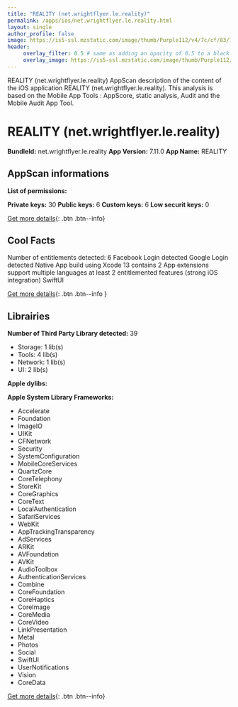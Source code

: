 ```yaml
---
title: "REALITY (net.wrightflyer.le.reality)"
permalink: /apps/ios/net.wrightflyer.le.reality.html
layout: single
author_profile: false
image: https://is5-ssl.mzstatic.com/image/thumb/Purple112/v4/7c/cf/83/7ccf8332-6656-1d96-f8db-b9b17de2a674/AppIcon-0-1x_U007emarketing-0-10-0-85-220.png/512x512bb.jpg
header: 
     overlay_filter: 0.5 # same as adding an opacity of 0.5 to a black background
     overlay_image: https://is5-ssl.mzstatic.com/image/thumb/Purple112/v4/7c/cf/83/7ccf8332-6656-1d96-f8db-b9b17de2a674/AppIcon-0-1x_U007emarketing-0-10-0-85-220.png/512x512bb.jpg
---
```

REALITY (net.wrightflyer.le.reality) AppScan description of the content of the iOS application REALITY (net.wrightflyer.le.reality). This analysis is based on the Mobile App Tools : AppScore, static analysis, Audit and the Mobile Audit App Tool.

# REALITY (net.wrightflyer.le.reality)

**BundleId:** net.wrightflyer.le.reality
**App Version:** 7.11.0
**App Name:** REALITY


## AppScan informations 

**List of permissions:** 
  
  
**Private keys:** 30
**Public keys:** 6
**Custom keys:** 6
**Low securit keys:** 0
  
[Get more details](/pricing.html){: .btn .btn--info}

## Cool Facts

Number of entitlements detected: 6
Facebook Login detected
Google Login detected
Native App
build using Xcode 13
contains 2 App extensions
support multiple languages
at least 2 entitlemented features (strong iOS integration)
SwiftUI
  
[Get more details](/pricing.html){: .btn .btn--info }

## Librairies 
**Number of Third Party Library detected:** 39
- Storage: 1 lib(s)
- Tools: 4 lib(s)
- Network: 1 lib(s)
- UI: 2 lib(s)


**Apple dylibs:**


**Apple System Library Frameworks:**
- Accelerate
- Foundation
- ImageIO
- UIKit
- CFNetwork
- Security
- SystemConfiguration
- MobileCoreServices
- QuartzCore
- CoreTelephony
- StoreKit
- CoreGraphics
- CoreText
- LocalAuthentication
- SafariServices
- WebKit
- AppTrackingTransparency
- AdServices
- ARKit
- AVFoundation
- AVKit
- AudioToolbox
- AuthenticationServices
- Combine
- CoreFoundation
- CoreHaptics
- CoreImage
- CoreMedia
- CoreVideo
- LinkPresentation
- Metal
- Photos
- Social
- SwiftUI
- UserNotifications
- Vision
- CoreData


  
[Get more details](/pricing.html){: .btn .btn--info}

